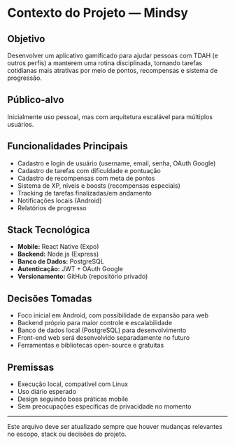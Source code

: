 # Contexto do Projeto — Mindsy

## Objetivo
Desenvolver um aplicativo gamificado para ajudar pessoas com TDAH (e outros perfis) a manterem uma rotina disciplinada, tornando tarefas cotidianas mais atrativas por meio de pontos, recompensas e sistema de progressão.

## Público-alvo
Inicialmente uso pessoal, mas com arquitetura escalável para múltiplos usuários.

## Funcionalidades Principais
- Cadastro e login de usuário (username, email, senha, OAuth Google)
- Cadastro de tarefas com dificuldade e pontuação
- Cadastro de recompensas com meta de pontos
- Sistema de XP, níveis e boosts (recompensas especiais)
- Tracking de tarefas finalizadas/em andamento
- Notificações locais (Android)
- Relatórios de progresso

## Stack Tecnológica
- **Mobile:** React Native (Expo)
- **Backend:** Node.js (Express)
- **Banco de Dados:** PostgreSQL
- **Autenticação:** JWT + OAuth Google
- **Versionamento:** GitHub (repositório privado)

## Decisões Tomadas
- Foco inicial em Android, com possibilidade de expansão para web
- Backend próprio para maior controle e escalabilidade
- Banco de dados local (PostgreSQL) para desenvolvimento
- Front-end web será desenvolvido separadamente no futuro
- Ferramentas e bibliotecas open-source e gratuitas

## Premissas
- Execução local, compatível com Linux
- Uso diário esperado
- Design seguindo boas práticas mobile
- Sem preocupações específicas de privacidade no momento

---

Este arquivo deve ser atualizado sempre que houver mudanças relevantes no escopo, stack ou decisões do projeto. 